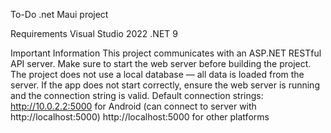 To-Do .net Maui project 

Requirements
Visual Studio 2022
.NET 9

Important Information
This project communicates with an ASP.NET RESTful API server.
Make sure to start the web server before building the project.
The project does not use a local database — all data is loaded from the server.
If the app does not start correctly, ensure the web server is running and the connection string is valid.
Default connection strings:
http://10.0.2.2:5000 for Android (can connect to server with http://localhost:5000)
http://localhost:5000 for other platforms
